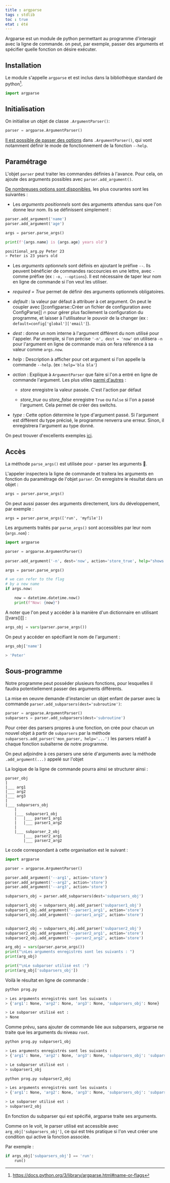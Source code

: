 ```yaml
---
title : argparse
tags : stdlib
toc : true
etat : été
---
```


Argparse est un module de python permettant au programme d'interagir avec la ligne de commande. on peut, par exemple, passer des arguments et spécifier quelle fonction on désire exécuter.

## Installation
Le module s'appelle `argparse` et est inclus dans la bibliothèque standard de python[^1].

[^1]: https://docs.python.org/3/library/argparse.html#name-or-flags

```python
import argparse
````

## Initialisation
On initialise un objet de classe `.ArgumentParser()`:
```python
parser = argparse.ArgumentParser()
````

[Il est possible de passer des options](https://docs.python.org/3/library/argparse.html#argumentparser-objects) dans `.ArgumentParser()`, qui vont notamment définir le mode de fonctionnement de la fonction `--help`.


## Paramétrage

L'objet `parser` peut traiter les commandes définies à l'avance. Pour cela, on ajoute des arguments possibles avec `parser.add_argument()`. 

[De nombreuses options sont disponibles](https://docs.python.org/3/library/argparse.html#argumentparser-objects), les plus courantes sont les suivantes :

- Les *arguments positionnels* sont des arguments attendus sans que l'on donne leur nom. Ils se définissent simplement :

```python
parser.add_argument('name')
parser.add_argument('age')

args = parser.parse_args()

print(f'{args.name} is {args.age} years old')
```

```bash
positional_arg.py Peter 23
> Peter is 23 years old
````

- Les *arguments optionnels* sont définis en ajoutant le préfixe `--`. Ils peuvent bénéficier de commandes raccourcies en une lettre, avec `-`comme préfixe (ex : `-o, --options`). Il est nécessaire de taper leur nom en ligne de commande si l'on veut les utiliser.


- *required = True* permet de définir des arguments optionnels obligatoires.


- *default* : la valeur par défaut à attribuer à cet argument. On peut le coupler avec [[configparse::Créer un fichier de configuration avec ConfigParse]] 🔥 pour gérer plus facilement la configuration du programme, et laisser à l'utilisateur le pouvoir de la changer (ex : `default=config['global']['email']`).


- *dest* : donne un nom interne à l'argument différent du nom utilisé pour l'appeler. Par exemple, si l'on précise `'-n', dest = 'now'` on utilisera `-n` pour l'argument en ligne de commande mais on fera référence à sa valeur comme `args.now`.


- *help* : Description à afficher pour cet argument si l'on appelle la commande `--help`. (ex : `help='bla bla'`)


- *action* : Explique à `ArgumentParser` que faire si l'on a entré en ligne de commande l'argument. Les plus utiles [parmi d'autres](https://docs.python.org/3/library/argparse.html#argumentparser-objects) :


	- *store* enregistre la valeur passée. C'est l'action par défaut
	
	
	- *store_true* ou *store_false* enregistre `True` ou `False` si l'on a passé l'argument. Cela permet de créer des switchs.


- *type* : Cette option détermine le type d'argument passé. Si l'argument est différent du type précisé, le programme renverra une erreur. Sinon, il enregistrera l'argument au type donné.


On peut trouver d'excellents exemples [ici](http://zetcode.com/python/argparse/).

## Accès

La méthode `parse_args()` est utilisée pour - parser les arguments 🤯. 

L'appeler inspectera la ligne de commande et traitera les arguments en fonction du paramétrage de l'objet `parser`. On enregistre le résultat dans un objet :

```python
args = parser.parse_args()
```

On peut aussi passer des arguments directement, lors du développement, par exemple :
````
args = parser.parse_args(['run', 'myfile'])
````

Les arguments traités par `parse_args()` sont accessibles par leur nom (`args.nom`) :

```python
import argparse

parser = argparse.ArgumentParser()
   
parser.add_argument('-n', dest='now', action='store_true', help="shows now")

args = parser.parse_args()

# we can refer to the flag
# by a new name
if args.now:

    now = datetime.datetime.now()
    print(f"Now: {now}")
````

A noter que l'on peut y accéder à la manière d'un dictionnaire en utilisant [[vars()]] :
```python
args_obj = vars(parser.parse_args())
````

On peut y accéder en spécifiant le nom de l'argument :
```python
args_obj['name']

> 'Peter'
`````

## Sous-programme
Notre programme peut posséder plusieurs fonctions, pour lesquelles il faudra potentiellement passer des arguments différents. 

La mise en oeuvre demande d'instancier un objet enfant de parser avec la commande `parser.add_subparsers(dest='subroutine')`:

```python
parser = argparse.ArgumentParser()
subparsers = parser.add_subparsers(dest='subroutine')
```

Pour créer des parsers propres à une fonction, on crée pour chacun un nouvel objet à partir de `subparsers` par la méthode `subparsers.add_parser('mon_parser, help='...')` les parsers relatif à chaque fonction subalterne de notre programme. 

On peut adjoindre à ces parsers une série d'arguments avec la méthode `.add_argument(...)` appelé sur l'objet 

La logique de la ligne de commande pourra ainsi se structurer ainsi :

```
parser_obj
|
|___ arg1
|___ arg2
|___ arg3
|
|___ subparsers_obj
	|
	|___ subparser1_obj
	|	|___ parser1_arg1
	|	|___ parser1_arg2
	|
	|___ subparser_2_obj
		|___ parser2_arg1
		|___ parser2_arg2
````

Le code correspondant à cette organisation est le suivant :

```python
import argparse

parser = argparse.ArgumentParser()

parser.add_argument('--arg1', action='store')
parser.add_argument('--arg2', action='store')
parser.add_argument('--arg3', action='store')

subparsers_obj = parser.add_subparsers(dest='subparsers_obj')

subparser1_obj = subparsers_obj.add_parser('subparser1_obj')
subparser1_obj.add_argument('--parser1_arg1', action='store')
subparser1_obj.add_argument('--parser1_arg2', action='store')


subparser2_obj = subparsers_obj.add_parser('subparser2_obj')
subparser2_obj.add_argument('--parser2_arg1', action='store')
subparser2_obj.add_argument('--parser2_arg2', action='store')

arg_obj = vars(parser.parse_args())
print("\nLes arguments enregistrés sont les suivants : ")
print(arg_obj)

print("\nLe subparser utilisé est :")
print(arg_obj['subparsers_obj'])
````

Voilà le résultat en ligne de commande :

```bash
python prog.py 

> Les arguments enregistrés sont les suivants : 
> {'arg1': None, 'arg2': None, 'arg3': None, 'subparsers_obj': None}

> Le subparser utilisé est :
> None
```

Comme prévu, sans ajouter de commande liée aux subparsers, argparse ne traite que les arguments du niveau `root`.

```bash
python prog.py subparser1_obj

> Les arguments enregistrés sont les suivants : 
> {'arg1': None, 'arg2': None, 'arg3': None, 'subparsers_obj': 'subparser1_obj', 'parser1_arg1': None, 'parser1_arg2': None}

> Le subparser utilisé est :
> subparser1_obj

python prog.py subparser2_obj

> Les arguments enregistrés sont les suivants : 
> {'arg1': None, 'arg2': None, 'arg3': None, 'subparsers_obj': 'subparser2_obj', 'parser2_arg1': None, 'parser2_arg2': None}

> Le subparser utilisé est :
> subparser2_obj
````

En fonction du subparser qui est spécifié, argparse traite ses arguments.

Comme on le voit, le parser utilisé est accessible avec `arg_obj['subparsers_obj']`, ce qui est très pratique si l'on veut créer une condition qui active la fonction associée. 

Par exemple :
```python
if args_obj['subparsers_obj'] == 'run':
	run()
````


